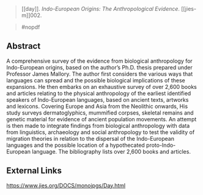 > [[day]]. *Indo-European Origins: The Anthropological Evidence*. [[jies-m]]002.

> #nopdf 

## Abstract
A comprehensive survey of the evidence from biological anthropology for Indo-European origins, based on the author’s Ph.D. thesis prepared under Professor James Mallory. The author first considers the various ways that languages can spread and the possible biological implications of these expansions. He then embarks on an exhaustive survey of over 2,600 books and articles relating to the physical anthropology of the earliest identified speakers of Indo-European languages, based on ancient texts, artworks and lexicons. Covering Europe and Asia from the Neolithic onwards, His study surveys dermatoglyphics, mummified corpses, skeletal remains and genetic material for evidence of ancient population movements. An attempt is then made to integrate findings from biological anthropology with data from linguistics, archaeology and social anthropology to test the validity of migration theories in relation to the dispersal of the Indo-European languages and the possible location of a hypothecated proto-Indo-European language. The bibliography lists over 2,600 books and articles.
## External Links
https://www.jies.org/DOCS/monojpgs/Day.html